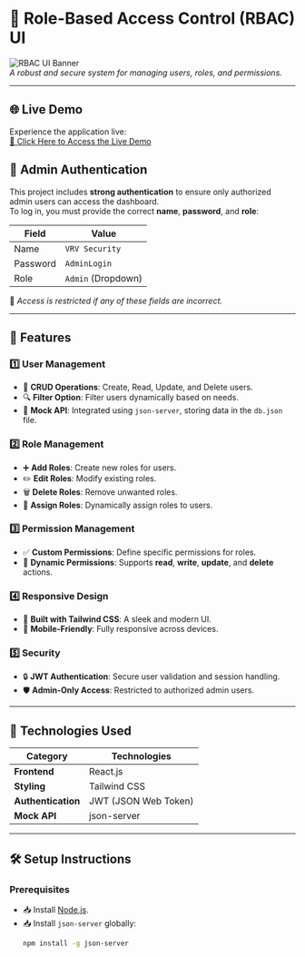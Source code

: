 # 🚀 Role-Based Access Control (RBAC) UI

![RBAC UI Banner](https://via.placeholder.com/1200x300.png?text=Role-Based+Access+Control+UI)  
*A robust and secure system for managing users, roles, and permissions.*

---
## 🌐 Live Demo

Experience the application live:  
[🔗 Click Here to Access the Live Demo](https://frontend-assignment-vrv.onrender.com/login)  


## 🔐 Admin Authentication

This project includes **strong authentication** to ensure only authorized admin users can access the dashboard.  
To log in, you must provide the correct **name**, **password**, and **role**:  

| **Field**   | **Value**          |
|-------------|--------------------|
| Name        | `VRV Security`    |
| Password    | `AdminLogin`      |
| Role        | `Admin` (Dropdown) |

🔴 *Access is restricted if any of these fields are incorrect.*

---

## 🌟 Features

### 1️⃣ User Management
- 📝 **CRUD Operations**: Create, Read, Update, and Delete users.  
- 🔍 **Filter Option**: Filter users dynamically based on needs.  
- 📂 **Mock API**: Integrated using `json-server`, storing data in the `db.json` file.  

### 2️⃣ Role Management
- ➕ **Add Roles**: Create new roles for users.  
- ✏️ **Edit Roles**: Modify existing roles.  
- 🗑️ **Delete Roles**: Remove unwanted roles.  
- 🔄 **Assign Roles**: Dynamically assign roles to users.  

### 3️⃣ Permission Management
- ✅ **Custom Permissions**: Define specific permissions for roles.  
- 🔧 **Dynamic Permissions**: Supports **read**, **write**, **update**, and **delete** actions.  

### 4️⃣ Responsive Design
- 🎨 **Built with Tailwind CSS**: A sleek and modern UI.  
- 📱 **Mobile-Friendly**: Fully responsive across devices.  

### 5️⃣ Security
- 🔒 **JWT Authentication**: Secure user validation and session handling.  
- 🛡️ **Admin-Only Access**: Restricted to authorized admin users.  

---

## 🚀 Technologies Used

| **Category**        | **Technologies**         |
|---------------------|--------------------------|
| **Frontend**        | React.js                |
| **Styling**         | Tailwind CSS            |
| **Authentication**  | JWT (JSON Web Token)    |
| **Mock API**        | json-server             |

---

## 🛠️ Setup Instructions

### Prerequisites
- 📥 Install [Node.js](https://nodejs.org/).
- 📥 Install `json-server` globally:
  ```bash
  npm install -g json-server

